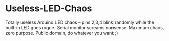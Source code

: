# Useless-LED-Chaos
Totally useless Arduino LED chaos – pins 2,3,4 blink randomly while the built-in LED goes rogue. Serial monitor screams nonsense. Maximum chaos, zero purpose. Public domain, do whatever you want ;)
